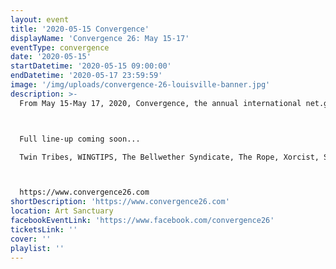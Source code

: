 ```yaml
---
layout: event
title: '2020-05-15 Convergence'
displayName: 'Convergence 26: May 15-17'
eventType: convergence
date: '2020-05-15'
startDatetime: '2020-05-15 09:00:00'
endDatetime: '2020-05-17 23:59:59'
image: '/img/uploads/convergence-26-louisville-banner.jpg'
description: >-
  From May 15-May 17, 2020, Convergence, the annual international net.goth festival, finally lands in Louisville, KY.



  Full line-up coming soon...

  Twin Tribes, WINGTIPS, The Bellwether Syndicate, The Rope, Xorcist, Scary Black, Vyva Melinkolya, and more to be announced.



  https://www.convergence26.com
shortDescription: 'https://www.convergence26.com'
location: Art Sanctuary
facebookEventLink: 'https://www.facebook.com/convergence26'
ticketsLink: ''
cover: ''
playlist: ''
---
```

